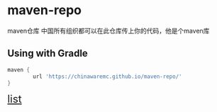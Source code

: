 # maven-repo

maven仓库 中国所有组织都可以在此仓库传上你的代码，他是个maven库

## Using with Gradle

```groovy
maven { 
        url 'https://chinawaremc.github.io/maven-repo/' 
}
```

<font size = 5>[list](main.md)</font>
